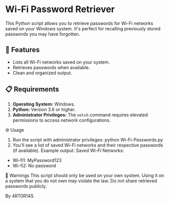 # Wi-Fi Password Retriever

This Python script allows you to retrieve passwords for Wi-Fi networks saved on your Windows system. It's perfect for recalling previously stored passwords you may have forgotten.

## 🚀 Features

- Lists all Wi-Fi networks saved on your system.
- Retrieves passwords when available.
- Clean and organized output.

## 📋 Requirements

1. **Operating System:** Windows.
2. **Python:** Version 3.6 or higher.
3. **Administrator Privileges:** The `netsh` command requires elevated permissions to access network configurations.

⚙️ Usage
1. Run the script with administrator privileges:
python Wi-Fi-Passwords.py
2. You'll see a list of saved Wi-Fi networks and their respective passwords (if available). Example output:
Saved Wi-Fi Networks:
- Wi-fi1: MyPassword123
- Wi-fi2: No password

🚨 Warnings
This script should only be used on your own system. Using it on a system that you do not own may violate the law.
Do not share retrieved passwords publicly.

By 4RT0R14S